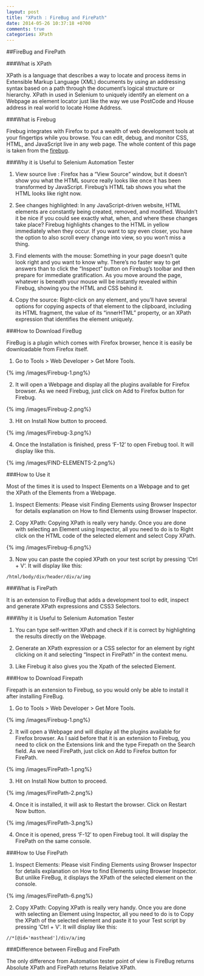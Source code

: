 ```yaml
---
layout: post
title: "XPath : FireBug and FirePath"
date: 2014-05-26 10:37:18 +0700
comments: true
categories: XPath
---
```


##FireBug and FirePath

###What is XPath

XPath is a language that describes a way to locate and process items in Extensible Markup Language (XML) documents by using an addressing syntax based on a path through the document’s logical structure or hierarchy. XPath in used in Selenium  to uniquely identify an element on a Webpage as element locator just like the way we use PostCode and House address in real world to locate Home Address.

###What is Firebug

Firebug integrates with Firefox to put a wealth of web development tools at your fingertips while you browse. You can edit, debug, and monitor CSS, HTML, and JavaScript live in any web page. The whole content of this page is taken from the [firebug](https://getfirebug.com/html).

###Why it is Useful to Selenium Automation Tester

1) View source live : Firefox has a “View Source” window, but it doesn’t show you what the HTML source really looks like once it has been transformed by JavaScript. Firebug’s HTML tab shows you what the HTML looks like right now.

2) See changes highlighted: In any JavaScript-driven website, HTML elements are constantly being created, removed, and modified. Wouldn’t it be nice if you could see exactly what, when, and where these changes take place? Firebug highlights changes to the HTML in yellow immediately when they occur. If you want to spy even closer, you have the option to also scroll every change into view, so you won’t miss a thing.

3) Find elements with the mouse: Something in your page doesn’t quite look right and you want to know why. There’s no faster way to get answers than to click the “Inspect” button on Firebug’s toolbar and then prepare for immediate gratification. As you move around the page, whatever is beneath your mouse will be instantly revealed within Firebug, showing you the HTML and CSS behind it.

4) Copy the source: Right-click on any element, and you’ll have several options for copying aspects of that element to the clipboard, including its HTML fragment, the value of its “innerHTML” property, or an XPath expression that identifies the element uniquely.

###How to Download FireBug

FireBug is a plugin which comes with Firefox browser, hence it is easily be downloadable from Firefox itself.

1) Go to Tools > Web Developer > Get More Tools.

{% img /images/Firebug-1.png%}

2) It will open a Webpage and display all the plugins available for Firefox browser. As we need Firebug, just click on Add to Firefox button for Firebug.

{% img /images/Firebug-2.png%}

3) Hit on Install Now button to proceed.

{% img /images/Firebug-3.png%}

4) Once the Installation is finished, press ‘F-12′ to open Firebug tool. It will display like this.

{% img /images/FIND-ELEMENTS-2.png%}

###How to Use it

Most of the times it is used to Inspect Elements on a Webpage and to get the XPath of the Elements from a Webpage.

1) Inspect Elements: Please visit Finding Elements using Browser Inspector for details explanation on How to find Elements using Browser Inspector.

2) Copy XPath: Copying XPath is really very handy. Once you are done with selecting an Element using Inspector, all you need to do is to Right click on the HTML code of the selected element and select Copy XPath.

{% img /images/Firebug-6.png%}

3) Now you can paste the copied XPath on your test script by pressing ‘Ctrl + V‘. It will display like this:

```
/html/body/div/header/div/a/img
```

###What is FirePath

It is an extension to FireBug that adds a development tool to edit, inspect and generate XPath expressions and CSS3 Selectors.

###Why it is Useful to Selenium Automation Tester

1) You can type self-written XPath and check if it is correct by highlighting the results directly on the Webpage.

2) Generate an XPath expression or a CSS selector for an element by right clicking on it and selecting “Inspect in FirePath” in the context menu.

3) Like Firebug it also gives you the Xpath of the selected Element.

###How to Download Firepath

Firepath is an extension to Firebug, so you would only be able to install it after installing FireBug.

1) Go to Tools > Web Developer > Get More Tools.

{% img /images/Firebug-1.png%}

2) It will open a Webpage and will display all the plugins available for Firefox browser. As I said before that it is an extension to Firebug, you need to click on the Extensions link and the type Firepath on the Search field. As we need FirePath, just click on Add to Firefox button for FirePath.

{% img /images/FirePath-1.png%}

3) Hit on Install Now button to proceed.

{% img /images/FirePath-2.png%}

4) Once it is installed, it will ask to Restart the browser. Click on Restart Now button.

{% img /images/FirePath-3.png%}

4) Once it is opened, press ‘F-12′ to open Firebug tool. It will display the FirePath on the same console.

###How to Use FirePath

1) Inspect Elements: Please visit Finding Elements using Browser Inspector for details explanation on How to find Elements using Browser Inspector. But unlike FireBug, it displays the XPath of the selected element on the console.

{% img /images/FirePath-6.png%}

2) Copy XPath: Copying XPath is really very handy. Once you are done with selecting an Element using Inspector, all you need to do is to Copy the XPath of the selected element and paste it to your Test script by pressing ‘Ctrl + V‘. It will display like this:

```
//*[@id='masthead']/div/a/img
```

###Difference between FireBug and FirePath

The only difference from Automation tester point of view is FireBug returns Absolute XPath and FirePath returns Relative XPath.








